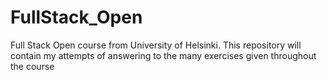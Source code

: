 # FullStack_Open
Full Stack Open course from University of Helsinki. This repository will contain my attempts of answering to the many exercises given throughout the course

